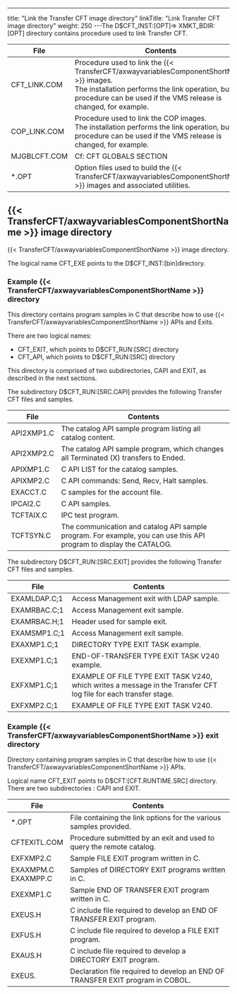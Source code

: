 ---
title: "Link the Transfer CFT image directory"
linkTitle: "Link Transfer CFT image directory"
weight: 250
---The D$CFT_INST:[OPT]=> XMKT_BDIR:[OPT] directory contains procedure used to link Transfer CFT.


| File  | Contents  |
| --- | --- |
| CFT_LINK.COM | Procedure used to link the {{< TransferCFT/axwayvariablesComponentShortName  >}} images.<br /> The installation performs the link operation, but this procedure can be used if the VMS release is changed, for example. |
| COP_LINK.COM | Procedure used to link the COP images.<br /> The installation performs the link operation, but this procedure can be used if the VMS release is changed, for example. |
| MJGBLCFT.COM | Cf: CFT GLOBALS SECTION |
| *.OPT | Option files used to build the {{< TransferCFT/axwayvariablesComponentShortName  >}} images and associated utilities. |


## {{< TransferCFT/axwayvariablesComponentShortName  >}} image directory

{{< TransferCFT/axwayvariablesComponentShortName  >}} image directory.

The logical name CFT_EXE points to the D$CFT_INST:[bin]directory.

### Example {{< TransferCFT/axwayvariablesComponentShortName  >}} directory

This directory contains program samples in C that describe how to use {{< TransferCFT/axwayvariablesComponentShortName  >}} APIs and Exits.

There are two logical names:

- CFT_EXIT, which points to D$CFT_RUN:[SRC] directory
- CFT_API, which points to D$CFT_RUN:[SRC] directory

This directory is comprised of two subdirectories, CAPI and EXIT, as described in the next sections.

The subdirectory D$CFT_RUN:[SRC.CAPI] provides the following Transfer CFT files and samples.


| File  | Contents  |
| --- | --- |
| API2XMP1.C  | The catalog API sample program listing all catalog content.  |
| API2XMP2.C  | The catalog API sample program, which changes all Terminated (X) transfers to Ended.  |
| APIXMP1.C  | C API LIST for the catalog samples.  |
| APIXMP2.C  | C API commands: Send, Recv, Halt samples.  |
| EXACCT.C  | C samples for the account file.  |
| IPCAI2.C  | C API samples.  |
| TCFTAIX.C  | IPC test program.  |
| TCFTSYN.C  | The communication and catalog API sample program. For example, you can use this API program to display the CATALOG.  |


The subdirectory D$CFT_RUN:[SRC.EXIT] provides the following Transfer CFT files and samples.


| File  | Contents  |
| --- | --- |
| EXAMLDAP.C;1  | Access Management exit with LDAP sample.  |
| EXAMRBAC.C;1  | Access Management exit sample.  |
| EXAMRBAC.H;1  | Header used for sample exit.  |
| EXAMSMP1.C;1  | Access Management exit sample.  |
| EXAXMP1.C;1  | DIRECTORY TYPE EXIT TASK example.  |
| EXEXMP1.C;1  | END-OF-TRANSFER TYPE EXIT TASK V240 example.  |
| EXFXMP1.C;1  | EXAMPLE OF FILE TYPE EXIT TASK V240, which writes a message in the Transfer CFT log file for each transfer stage.  |
| EXFXMP2.C;1  | EXAMPLE OF FILE TYPE EXIT TASK V240.  |


### Example {{< TransferCFT/axwayvariablesComponentShortName  >}} exit directory

Directory containing program samples in C that describe how to use {{< TransferCFT/axwayvariablesComponentShortName  >}} APIs.

Logical name CFT_EXIT points to D$CFT:[CFT.RUNTIME.SRC] directory. There are two subdirectories : CAPI and EXIT.


| File  | Contents  |
| --- | --- |
| *.OPT | File containing the link options for the various samples provided. |
| CFTEXITL.COM | Procedure submitted by an exit and used to query the remote catalog. |
| EXFXMP2.C | Sample FILE EXIT program written in C. |
| EXAXMPM.C<br /> EXAXMPP.C | Samples of DIRECTORY EXIT programs written in C. |
| EXEXMP1.C | Sample END OF TRANSFER EXIT program written in C. |
| EXEUS.H | C include file required to develop an END OF TRANSFER EXIT program. |
| EXFUS.H | C include file required to develop a FILE EXIT program. |
| EXAUS.H | C include file required to develop a DIRECTORY EXIT program. |
| EXEUS. | Declaration file required to develop an END OF TRANSFER EXIT program in COBOL. |

